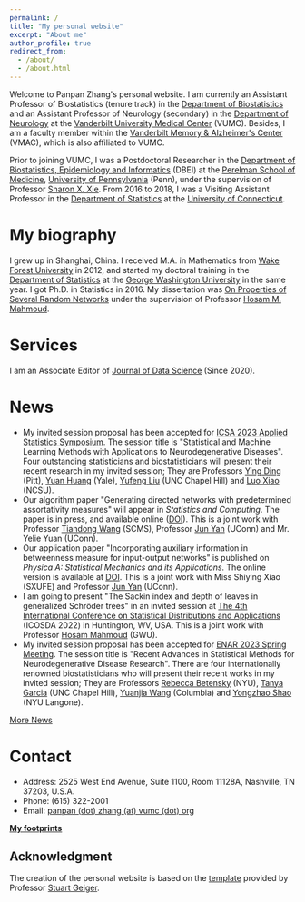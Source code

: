 ```yaml
---
permalink: /
title: "My personal website"
excerpt: "About me"
author_profile: true
redirect_from: 
  - /about/
  - /about.html
---
```


Welcome to Panpan Zhang's personal website. I am currently an Assistant Professor of Biostatistics (tenure track) in the [Department of Biostatistics](https://www.vumc.org/biostatistics/vanderbilt-department-biostatistics) and an Assistant Professor of Neurology (secondary) in the [Department of Neurology](https://www.vumc.org/neurology) at the [Vanderbilt University Medical Center](https://www.vumc.org/main/home) (VUMC). Besides, I am a faculty member within the [Vanderbilt Memory & Alzheimer's Center](https://www.vumc.org/vmac/home) (VMAC), which is also affiliated to VUMC.  

Prior to joining VUMC, I was a Postdoctoral Researcher in the [Department of Biostatistics, Epidemiology and Informatics](https://www.dbei.med.upenn.edu/) (DBEI) at the [Perelman School of Medicine](https://www.med.upenn.edu/), [University of Pennsylvania](https://www.upenn.edu/) (Penn), under the supervision of Professor [Sharon X. Xie](https://www.dbei.med.upenn.edu/bio/sharon-xiangwen-xie-phd). From 2016 to 2018, I was a Visiting Assistant Professor in the [Department of Statistics](https://stat.uconn.edu/) at the [University of Connecticut](https://uconn.edu/).

My biography
============

I grew up in Shanghai, China. I received M.A. in Mathematics from [Wake Forest University](https://www.wfu.edu/) in 2012, and started my doctoral training in the [Department of Statistics](https://statistics.columbian.gwu.edu/) at the [George Washington University](https://www.gwu.edu/) in the same year. I got Ph.D. in Statistics in 2016. My dissertation was [On Properties of Several Random Networks](https://search-proquest-com.proxy.library.upenn.edu/docview/1778511395/fulltextPDF/85F5580422DB4BC5PQ/1?accountid=14707) under the supervision of Professor [Hosam M. Mahmoud](https://statistics.columbian.gwu.edu/hosam-m-mahmoud).

Services
============

I am an Associate Editor of [Journal of Data Science](https://jds-online.org/journal/JDS) (Since 2020).

News
============
* My invited session proposal has been accepted for [ICSA 2023 Applied Statistics Symposium](https://symposium2023.icsa.org/). The session title is "Statistical and Machine Learning Methods with Applications to Neurodegenerative Diseases". Four outstanding statisticians and biostatisticians will present their recent research in my invited session; They are Professors [Ying Ding](https://www.sph.pitt.edu/directory/ying-ding/) (Pitt), [Yuan Huang](https://ysph.yale.edu/profile/yuan-huang/) (Yale), [Yufeng Liu](https://yfliu.web.unc.edu/) (UNC Chapel Hill) and [Luo Xiao](https://statistics.sciences.ncsu.edu/people/lxiao5/) (NCSU).
* Our algorithm paper "Generating directed networks with predetermined assortativity measures" will appear in <i>Statistics and Computing</i>. The paper is in press, and available online ([DOI](https://doi.org/10.1007/s11222-022-10161-8)). This is a joint work with Professor [Tiandong Wang](https://scms.fudan.edu.cn/info/2672/5120.htm) (SCMS), Professor [Jun Yan](https://statistics.uconn.edu/person/jun-yan/) (UConn) and Mr. Yelie Yuan (UConn).
* Our application paper "Incorporating auxiliary information in betweenness measure for input-output networks" is published on <i>Physica A: Statistical Mechanics and its Applications</i>. The online version is available at [DOI](https://doi.org/10.1016/j.physa.2022.128200). This is a joint work with Miss Shiying Xiao (SXUFE) and Professor [Jun Yan](https://statistics.uconn.edu/person/jun-yan/) (UConn).
* I am going to present "The Sackin index and depth of leaves in generalized Schröder trees" in an invited session at [The 4th International Conference on Statistical Distributions and Applications](http://www.icosda22.org/) (ICOSDA 2022) in Huntington, WV, USA. This is a joint work with Professor [Hosam Mahmoud](https://statistics.columbian.gwu.edu/hosam-mahmoud) (GWU).
* My invited session proposal has been accepted for [ENAR 2023 Spring Meeting](https://www.enar.org/). The session title is "Recent Advances in Statistical Methods for Neurodegenerative Disease Research". There are four internationally renowned biostatisticians who will present their recent works in my invited session; They are Professors [Rebecca Betensky](https://publichealth.nyu.edu/faculty/rebecca-betensky) (NYU), [Tanya Garcia](https://sph.unc.edu/adv_profile/tanya-garcia/) (UNC Chapel Hill), [Yuanjia Wang](https://www.publichealth.columbia.edu/people/our-faculty/yw2016) (Columbia) and [Yongzhao Shao](https://med.nyu.edu/faculty/yongzhao-shao) (NYU Langone).

[More News](https://panpan-zhang.com/year-archive/)

Contact
============
* Address: 2525 West End Avenue, Suite 1100, Room 11128A, Nashville, TN 37203, U.S.A.
* Phone: (615) 322-2001
* Email: [panpan (dot) zhang (at) vumc (dot) org](mailto:panpan.zhang@vumc.org)

**[My footprints](https://panpan-zhang.com/talkmap/map.html)**

Acknowledgment
-------------
The creation of the personal website is based on the [template](https://github.com/academicpages) provided by Professor [Stuart Geiger](https://stuartgeiger.com/).
